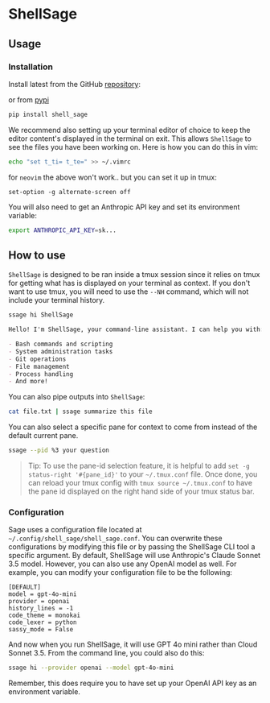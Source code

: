 # ShellSage

## Usage

### Installation

Install latest from the GitHub
[repository](https://github.com/AnswerDotAI/shell_sage):

or from [pypi](https://pypi.org/project/shell_sage/)

```sh
pip install shell_sage
```

We recommend also setting up your terminal editor of choice to keep the editor content's displayed in the terminal on exit. This allows `ShellSage` to see the files you have been working on. Here is how you can do this in vim:

```sh
echo "set t_ti= t_te=" >> ~/.vimrc
```

for `neovim` the above won't work.. but you can set it up in tmux:

```
set-option -g alternate-screen off
```

You will also need to get an Anthropic API key and set its environment variable:

```sh
export ANTHROPIC_API_KEY=sk...
```

## How to use

`ShellSage` is designed to be ran inside a tmux session since it relies on tmux for getting what has is displayed on your terminal as context. If you don't want to use tmux, you will need to use the `--NH` command, which will not include your terminal history.

```sh
ssage hi ShellSage
```

```markdown
Hello! I'm ShellSage, your command-line assistant. I can help you with:

- Bash commands and scripting
- System administration tasks
- Git operations
- File management
- Process handling
- And more!
```

You can also pipe outputs into `ShellSage`:

```sh
cat file.txt | ssage summarize this file
```

You can also select a specific pane for context to come from instead of the default current pane.

```sh
ssage --pid %3 your question
```

> Tip: To use the pane-id selection feature, it is helpful to add `set -g status-right '#{pane_id}'` to your `~/.tmux.conf` file.  Once done, you can reload your tmux config with `tmux source ~/.tmux.conf` to have the pane id displayed on the right hand side of your tmux status bar.

### Configuration

Sage uses a configuration file located at `~/.config/shell_sage/shell_sage.conf`. You can overwrite these configurations by modifying this file or by passing the ShellSage CLI tool a specific argument. By default, ShellSage will use Anthropic's Claude Sonnet 3.5 model. However, you can also use any OpenAI model as well. For example, you can modify your configuration file to be the following:

```
[DEFAULT]
model = gpt-4o-mini
provider = openai
history_lines = -1
code_theme = monokai
code_lexer = python
sassy_mode = False
```

And now when you run ShellSage, it will use GPT 4o mini rather than Cloud Sonnet 3.5. From the command line, you could also do this:

```sh
ssage hi --provider openai --model gpt-4o-mini
```

Remember, this does require you to have set up your OpenAI API key as an environment variable.